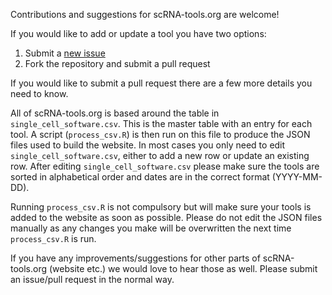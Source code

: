 Contributions and suggestions for scRNA-tools.org are welcome!

If you would like to add or update a tool you have two options:

1. Submit a [new issue](https://github.com/Oshlack/scRNA-tools/issues/new)
2. Fork the repository and submit a pull request

If you would like to submit a pull request there are a few more details you
need to know.

All of scRNA-tools.org is based around the table in `single_cell_software.csv`.
This is the master table with an entry for each tool. A script (`process_csv.R`)
is then run on this file to produce the JSON files used to build the website. In
most cases you only need to edit `single_cell_software.csv`, either to add a new
row or update an existing row. After editing `single_cell_software.csv` please
make sure the tools are sorted in alphabetical order and dates are in the
correct format (YYYY-MM-DD).

Running `process_csv.R` is not compulsory but will make sure your tools is added
to the website as soon as possible. Please do not edit the JSON files manually
as any changes you make will be overwritten the next time `process_csv.R` is
run.

If you have any improvements/suggestions for other parts of scRNA-tools.org
(website etc.) we would love to hear those as well. Please submit an issue/pull
request in the normal way.

